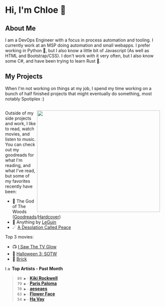 # Hi, I'm Chloe 👋

## About Me

I am a DevOps Engineer with a focus in process automation and tooling. I currently work at an MSP doing automation and small webapps. I prefer working in Python 🐍, but I also know a little bit of Javascript (As well as HTML and Bootstrap/CSS). I don't work with it very often, but I also know some C#, and have been trying to learn Rust 🦀.

## My Projects

When I'm not working on things at my job, I spend my time working on a bunch of half finished projects that might eventually do something, most notably Spotiplex :)

##

<img align="right" width="400" height="330" src="https://spotify-recently-played-readme.vercel.app/api?user=1248359790">

Outside of my side projects and work, I like to read, watch movies, and listen to music. You can check out my goodreads for what I'm reading, and what I've read, but some of my favorites recently have been:

- 🌲 The God of The Woods ([Goodreads](https://www.goodreads.com/book/show/199698485-the-god-of-the-woods)/[Hardcover](https://hardcover.app/books/the-god-of-the-woods-a751dc55-af37-4ef4-a770-bacce531f656/editions/31503244))
- 🌌 Anything by [LeGuin](https://www.goodreads.com/author/show/874602.Ursula_K_Le_Guin)
- ☄ [A Desolation Called Peace](https://www.goodreads.com/book/show/45154547-a-desolation-called-peace)

Top 3 movies:

- 📺 [I Saw The TV Glow](https://letterboxd.com/film/i-saw-the-tv-glow/)
- 🎃 [Halloween 3: SOTW](https://letterboxd.com/film/halloween-iii-season-of-the-witch/)
- 🧱 [Brick](https://letterboxd.com/film/brick/)

<!--START_LASTFM_ARTISTS:{"period": "1month", "rows": 5}-->
<a href="https://last.fm" target="_blank"><img src="https://user-images.githubusercontent.com/17434202/215290617-e793598d-d7c9-428f-9975-156db1ba89cc.svg" alt="Last.fm Logo" width="18" height="13"/></a> **Top Artists - Past Month**

> `89 ▶️` ∙ **[Kiki Rockwell](https://www.last.fm/music/Kiki+Rockwell)**<br/>
> `79 ▶️` ∙ **[Paris Paloma](https://www.last.fm/music/Paris+Paloma)**<br/>
> `70 ▶️` ∙ **[aeseaes](https://www.last.fm/music/aeseaes)**<br/>
> `63 ▶️` ∙ **[Flower Face](https://www.last.fm/music/Flower+Face)**<br/>
> `54 ▶️` ∙ **[Ha Vay](https://www.last.fm/music/Ha+Vay)**<br/>
<!--END_LASTFM_ARTISTS-->

